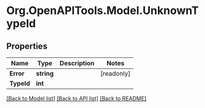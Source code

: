 # Org.OpenAPITools.Model.UnknownTypeId

## Properties

| Name       | Type       | Description | Notes      |
| ---------- | ---------- | ----------- | ---------- |
| **Error**  | **string** |             | [readonly] |
| **TypeId** | **int**    |             |

[[Back to Model list]](../README.md#documentation-for-models)
[[Back to API list]](../README.md#documentation-for-api-endpoints)
[[Back to README]](../README.md)
